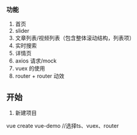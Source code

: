 ### 功能

1. 首页
2. slider
3. 文章列表/视频列表（包含整体滚动结构，列表项）
4. 实时搜索
5. 详情页
6. axios 请求/mock
7. vuex 的使用
8. router + router 动效

## 开始

1. 新建项目

vue create vue-demo //选择ts、vuex、router